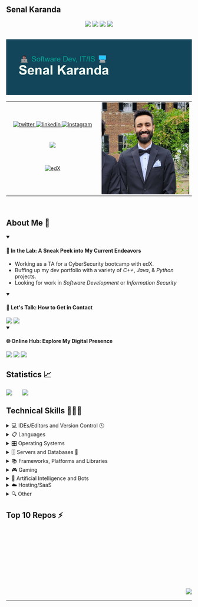 <h2>Senal Karanda</h2> 
<div align="center">
  <a href="https://github.com/SenalKaranda#about-me"><img src="https://img.shields.io/badge/Jump-About%20Me-informational"/></a>
  <a href="https://github.com/SenalKaranda#statistics-"><img src="https://img.shields.io/badge/Jump-Statistics-informational"/></a>
  <a href="https://github.com/SenalKaranda#technical-skills-"><img src="https://img.shields.io/badge/Jump-Technical%20Skills-informational"/></a>
  <a href="https://github.com/SenalKaranda#top-10-repos-"><img src="https://img.shields.io/badge/Jump-Top%20Ten%20Repos-informational"/></a>
</div> <br>

![MasterHead](./header.png)
<table>
  <tr>
    <td valign="center" width="50%">
      <div align="center">
        <a href="https://twitter.com/Senal_Karanda" target="_blank"> <img src=https://img.shields.io/badge/twitter-%2300acee.svg?&style=for-the-badge&logo=twitter&logoColor=white alt=twitter style="margin-bottom: 5px;" /> </a>
        <a href="https://linkedin.com/in/Skaranda" target="_blank"> <img src=https://img.shields.io/badge/linkedin-%231E77B5.svg?&style=for-the-badge&logo=linkedin&logoColor=white alt=linkedin style="margin-bottom: 5px;" /> </a>
        <a href="https://instagram.com/Senal.Karanda" target="_blank"> <img src=https://img.shields.io/badge/instagram-%23000000.svg?&style=for-the-badge&logo=instagram&logoColor=white alt=instagram style="margin-bottom: 5px;" /> </a>  
      </div>    
      <br/> <br/> 
      <div align="center"> <img src="https://spotify-github-profile.vercel.app/api/view?uid=rw5sjqhcifjmchy2lyzjne6nh&cover_image=false&theme=default&show_offline=false&background_color=121212&interchange=false" /> </div>  
      <br/> <br/>
      <div align="center"> <a href="https://www.edx.org/" target="_blank"> <img style="margin: 10px" src="https://img.shields.io/badge/edX-%2302262B.svg?style=for-the-badge&logo=edX&logoColor=white" alt="edX" height="100" /> </a> </div>
    </td>
    <td valign="top" width="50%">
      <img src="./headshot.jpg" align="right" width="100%"/>
    </td>
  </tr>
</table>  
<br/>  

## About Me 📖
<div align="left">
  <!-- My current projects/ventures in rapidfire format.-->
  <details open>
    <summary><h4>💼 In the Lab: A Sneak Peek into My Current Endeavors</h4></summary>
    <ul> 
      <li>Working as a TA for a CyberSecurity bootcamp with edX.</li>
      <li>Buffing up my dev portfolio with a variety of <i>C++</i>, <i>Java</i>, & <i>Python</i> projects.</li>
      <li>Looking for work in <i>Software Development</i> or <i>Information Security</i></li>
    </ul>
  </details>
  <!-- Contact info.-->
  <details open>
    <summary><h4>🔔 Let's Talk: How to Get in Contact</h4></summary>
    <a href="mailto:senalkaranda@gmail.com" target="_blank"><img src="https://img.shields.io/badge/E--Mail-senalkaranda%40gmail.com-red"/></a>
    <a href="https://linkedin.com/in/Skaranda" target="_blank"><img src="https://img.shields.io/badge/LinkedIn-https%3A%2F%2Flinkedin.com%2Fin%2FSkaranda-blue"/></a>
  </details>
  <!-- My Websites-->
  <details open>
    <summary><h4>🌐 Online Hub: Explore My Digital Presence</h4></summary>
    <a href="https://senal.us" target="_blank"><img src="https://img.shields.io/website?label=KarandaGram&url=https%3A%2F%2Fsenal.us"/></a>
    <a href="https://catdadstudios.us" target="_blank"><img src="https://img.shields.io/website?label=CatDadStudios&url=https%3A%2F%2Fcatdadstudios.us"/></a>
    <a href="https://portfolio-skaranda.web.app/" target="_blank"><img src="https://img.shields.io/website?label=Dynamic%20Portfolio&url=https%3A%2F%2Fportfolio-skaranda.web.app%2F"/></a>
  </details>
</div>

## Statistics 📈  
<img src="https://readme-stats-vercel-senalkaranda.vercel.app/api?username=SenalKaranda&show_icons=true&theme=tokyonight&count_private=false&rank_icon=github&hide_border=false" align="center" /> &nbsp; &nbsp; &nbsp; <img src="https://readme-stats-vercel-senalkaranda.vercel.app/api/top-langs/?username=SenalKaranda&theme=tokyonight&langs_count=8&hide_border=false&layout=compact&card_width=350" align="center"/>

## Technical Skills 🧑🏾‍💻  
<div align="left">
  <details> 
    <summary>💻 IDEs/Editors and Version Control 🕓</summary>
    <br/>
    <a href="" target="_blank"><img style="margin: 10px" src="https://img.shields.io/badge/Eclipse-FE7A16.svg?style=for-the-badge&logo=Eclipse&logoColor=white" alt="Eclipse" height="25" /></a> 
    <a href="" target="_blank"><img style="margin: 10px" src="https://img.shields.io/badge/git-%23F05033.svg?style=for-the-badge&logo=git&logoColor=white" alt="Git" height="25" /></a>
    <a href="" target="_blank"><img style="margin: 10px" src="https://img.shields.io/badge/github-%23121011.svg?style=for-the-badge&logo=github&logoColor=white" alt="GitHub" height="25" /></a>
    <a href="" target="_blank"><img style="margin: 10px" src="https://img.shields.io/badge/gitlab-%23181717.svg?style=for-the-badge&logo=gitlab&logoColor=white" alt="GitLab" height="25" /></a>
    <a href="" target="_blank"><img style="margin: 10px" src="https://img.shields.io/badge/IntelliJIDEA-000000.svg?style=for-the-badge&logo=intellij-idea&logoColor=white" alt="IntelliJ" height="25" /></a> 
    <a href="" target="_blank"><img style="margin: 10px" src="https://img.shields.io/badge/Visual%20Studio%20Code-0078d7.svg?style=for-the-badge&logo=visual-studio-code&logoColor=white" alt="Visual Studio Code" height="25" /></a> 
    <a href="" target="_blank"><img style="margin: 10px" src="https://img.shields.io/badge/Visual%20Studio-5C2D91.svg?style=for-the-badge&logo=visual-studio&logoColor=white" alt="Visual Studio" height="25" /></a> 
  </details>

  <details>
    <summary>📋 Languages</summary>
    <br/>
    <a href="" target="_blank"><img style="margin: 10px" src="https://img.shields.io/badge/c%23-%23239120.svg?style=for-the-badge&logo=c-sharp&logoColor=white" alt="C#" height="25" /></a> 
    <a href="" target="_blank"><img style="margin: 10px" src="https://img.shields.io/badge/c++-%2300599C.svg?style=for-the-badge&logo=c%2B%2B&logoColor=white" alt="C++" height="25" /></a> 
    <a href="" target="_blank"><img style="margin: 10px" src="https://img.shields.io/badge/css3-%231572B6.svg?style=for-the-badge&logo=css3&logoColor=white" alt="CSS3" height="25" /></a> 
    <a href="" target="_blank"><img style="margin: 10px" src="https://img.shields.io/badge/html5-%23E34F26.svg?style=for-the-badge&logo=html5&logoColor=white" alt="HTML5" height="25" /></a> 
    <a href="" target="_blank"><img style="margin: 10px" src="https://img.shields.io/badge/java-%23ED8B00.svg?style=for-the-badge&logo=openjdk&logoColor=white" alt="Java" height="25" />
    </a> <a href="" target="_blank"><img style="margin: 10px" src="https://img.shields.io/badge/javascript-%23323330.svg?style=for-the-badge&logo=javascript&logoColor=%23F7DF1E" alt="JavaScript" height="25" /></a> 
    <a href="" target="_blank"><img style="margin: 10px" src="https://img.shields.io/badge/lua-%232C2D72.svg?style=for-the-badge&logo=lua&logoColor=white" alt="Lua" height="25" /></a> 
    <a href="" target="_blank"><img style="margin: 10px" src="https://img.shields.io/badge/php-%23777BB4.svg?style=for-the-badge&logo=php&logoColor=white" alt="PHP" height="25" /></a> 
    <a href="" target="_blank"><img style="margin: 10px" src="https://img.shields.io/badge/PowerShell-%235391FE.svg?style=for-the-badge&logo=powershell&logoColor=white" alt="Powershell" height="25" /></a>
    <a href="" target="_blank"><img style="margin: 10px" src="https://img.shields.io/badge/python-3670A0?style=for-the-badge&logo=python&logoColor=ffdd54" alt="Python" height="25" /></a> 
    <a href="" target="_blank"><img style="margin: 10px" src="https://img.shields.io/badge/shell_script-%23121011.svg?style=for-the-badge&logo=gnu-bash&logoColor=white" alt="Shell Script" height="25" /></a> 
    <a href="" target="_blank"><img style="margin: 10px" src="https://img.shields.io/badge/Windows%20Terminal-%234D4D4D.svg?style=for-the-badge&logo=windows-terminal&logoColor=white" alt="Windows Terminal" height="25" /></a>
  </details>
  <details>
    <summary>🎛️ Operating Systems</summary>
    <br/>
    <a href="" target="_blank"><img style="margin: 10px" src="https://img.shields.io/badge/Android-3DDC84?style=for-the-badge&logo=android&logoColor=white" alt="Android" height="25" /></a> 
    <a href="" target="_blank"><img style="margin: 10px" src="https://img.shields.io/badge/chrome%20os-3d89fc?style=for-the-badge&logo=google%20chrome&logoColor=white" alt="ChromeOS" height="25" /></a> 
    <a href="" target="_blank"><img style="margin: 10px" src="https://img.shields.io/badge/Kali-268BEE?style=for-the-badge&logo=kalilinux&logoColor=white" alt="Kali Linux" height="25" /></a> 
    <a href="" target="_blank"><img style="margin: 10px" src="https://img.shields.io/badge/Linux-FCC624?style=for-the-badge&logo=linux&logoColor=black" alt="Linux" height="25" /></a>
    <a href="" target="_blank"><img style="margin: 10px" src="https://img.shields.io/badge/Ubuntu-E95420?style=for-the-badge&logo=ubuntu&logoColor=white" alt="Ubuntu" height="25" /></a> 
    <a href="" target="_blank"><img style="margin: 10px" src="https://img.shields.io/badge/Windows-0078D6?style=for-the-badge&logo=windows&logoColor=white" alt="Windows" height="25" /></a> 
    <a href="" target="_blank"><img style="margin: 10px" src="https://img.shields.io/badge/Windows%2011-%230079d5.svg?style=for-the-badge&logo=Windows%2011&logoColor=white" alt="Windows 11" height="25" /></a> 
  </details>
  <details>
    <summary>🗄️ Servers and Databases 💾</summary>
    <br/>
    <a href="" target="_blank"><img style="margin: 10px" src="https://img.shields.io/badge/apache-%23D42029.svg?style=for-the-badge&logo=apache&logoColor=white" alt="Apache" height="25" /></a>
    <a href="" target="_blank"><img style="margin: 10px" src="https://img.shields.io/badge/nginx-%23009639.svg?style=for-the-badge&logo=nginx&logoColor=white" alt="Nginx" height="25" /></a>
    <a href="" target="_blank"><img style="margin: 10px" src="https://img.shields.io/badge/MariaDB-003545?style=for-the-badge&logo=mariadb&logoColor=white" alt="MariaDB" height="25" /></a> 
    <a href="" target="_blank"><img style="margin: 10px" src="https://img.shields.io/badge/MongoDB-%234ea94b.svg?style=for-the-badge&logo=mongodb&logoColor=white" alt="MongoDB" height="25" /></a> 
    <a href="" target="_blank"><img style="margin: 10px" src="https://img.shields.io/badge/mysql-%2300f.svg?style=for-the-badge&logo=mysql&logoColor=white" alt="MySQL" height="25" /></a> 
    <a href="" target="_blank"><img style="margin: 10px" src="https://img.shields.io/badge/sqlite-%2307405e.svg?style=for-the-badge&logo=sqlite&logoColor=white" alt="SQLite" height="25" /></a>
  </details>
  <details> 
    <summary>📚 Frameworks, Platforms and Libraries</summary>
    <br/>
    <a href="" target="_blank"><img style="margin: 10px" src="https://img.shields.io/badge/Anaconda-%2344A833.svg?style=for-the-badge&logo=anaconda&logoColor=white" alt="Anaconda" height="25" /></a> 
    <a href="" target="_blank"><img style="margin: 10px" src="https://img.shields.io/badge/bootstrap-%238511FA.svg?style=for-the-badge&logo=bootstrap&logoColor=white" alt="Bootstrap" height="25" /></a> 
    <a href="" target="_blank"><img style="margin: 10px" src="https://img.shields.io/badge/jquery-%230769AD.svg?style=for-the-badge&logo=jquery&logoColor=white" alt="JQuery" height="25" /></a> 
    <a href="" target="_blank"><img style="margin: 10px" src="https://img.shields.io/badge/node.js-6DA55F?style=for-the-badge&logo=node.js&logoColor=white" alt="Node.js" height="25" /></a>
    <a href="" target="_blank"><img style="margin: 10px" src="https://img.shields.io/badge/numpy-%23013243.svg?style=for-the-badge&logo=numpy&logoColor=white" alt="NumPy" height="25" /></a>
    <a href="" target="_blank"><img style="margin: 10px" src="https://img.shields.io/badge/pandas-%23150458.svg?style=for-the-badge&logo=pandas&logoColor=white" alt="Pandas" height="25" /></a> 
    <a href="" target="_blank"><img style="margin: 10px" src="https://img.shields.io/badge/WordPress-%23117AC9.svg?style=for-the-badge&logo=WordPress&logoColor=white" alt="Wordpress" height="25" /></a>
  </details>
  <details>
    <summary>🎮 Gaming</summary>
    <br/>
    <a href="" target="_blank"><img style="margin: 10px" src="https://img.shields.io/badge/epicgames-%23313131.svg?style=for-the-badge&logo=epicgames&logoColor=white" alt="Epic Games" height="25" /></a> 
    <a href="" target="_blank"><img style="margin: 10px" src="https://img.shields.io/badge/GODOT-%23FFFFFF.svg?style=for-the-badge&logo=godot-engine" alt="Godot Engine" height="25" /></a> 
    <a href="" target="_blank"><img style="margin: 10px" src="https://img.shields.io/badge/Itch-%23FF0B34.svg?style=for-the-badge&logo=Itch.io&logoColor=white" alt="Itch.io" height="25" /></a> 
    <a href="" target="_blank"><img style="margin: 10px" src="https://img.shields.io/badge/steam-%23000000.svg?style=for-the-badge&logo=steam&logoColor=white" alt="Steam" height="25" /></a>
    <a href="" target="_blank"><img style="margin: 10px" src="https://img.shields.io/badge/unrealengine-%23313131.svg?style=for-the-badge&logo=unrealengine&logoColor=white" alt="Unreal Engine" height="25" /></a> 
    <a href="" target="_blank"><img style="margin: 10px" src="https://img.shields.io/badge/xbox-%23107C10.svg?style=for-the-badge&logo=xbox&logoColor=white" alt="Xbox" height="25" /></a>
  </details>
  <details>
    <summary>🤖 Artificial Intelligence and Bots</summary>
    <br/>
    <a href="" target="_blank"><img style="margin: 10px" src="https://img.shields.io/badge/amazon%20alexa-52b5f7?style=for-the-badge&logo=amazon%20alexa&logoColor=white" alt="Alexa" height="25" /></a> 
    <a href="" target="_blank"><img style="margin: 10px" src="https://img.shields.io/badge/chatGPT-74aa9c?style=for-the-badge&logo=openai&logoColor=white" alt="ChatGPT" height="25" /></a> 
    <a href="" target="_blank"><img style="margin: 10px" src="https://img.shields.io/badge/google%20assistant-4285F4?style=for-the-badge&logo=google%20assistant&logoColor=white" alt="Google Assistant" height="25" /></a>
  </details>
  <details>  
    <summary>☁️ Hosting/SaaS</summary>
    <br/>
    <a href="" target="_blank"><img style="margin: 10px" src="https://img.shields.io/badge/AWS-%23FF9900.svg?style=for-the-badge&logo=amazon-aws&logoColor=white" alt="AWS" height="25" /></a> 
    <a href="" target="_blank"><img style="margin: 10px" src="https://img.shields.io/badge/azure-%230072C6.svg?style=for-the-badge&logo=microsoftazure&logoColor=white" alt="Azure" height="25" /></a> 
    <a href="" target="_blank"><img style="margin: 10px" src="https://img.shields.io/badge/DigitalOcean-%230167ff.svg?style=for-the-badge&logo=digitalOcean&logoColor=white" alt="Digital Ocean" height="25" /></a> 
    <a href="" target="_blank"><img style="margin: 10px" src="https://img.shields.io/badge/firebase-%23039BE5.svg?style=for-the-badge&logo=firebase" alt="Firebase" height="25" /></a>
    <a href="" target="_blank"><img style="margin: 10px" src="https://img.shields.io/badge/github%20pages-121013?style=for-the-badge&logo=github&logoColor=white" alt="Github Pages" height="25" /></a> 
  </details>
  <details>
    <summary>🔍 Other</summary>
    <br>
    <a href="" target="_blank"><img style="margin: 10px" src="https://img.shields.io/badge/ansible-%231A1918.svg?style=for-the-badge&logo=ansible&logoColor=white" alt="Ansible" height="25" /></a> 
    <a href="" target="_blank"><img style="margin: 10px" src="https://img.shields.io/badge/-Arduino-00979D?style=for-the-badge&logo=Arduino&logoColor=white" alt="Arduino" height="25" /></a>
    <a href="" target="_blank"><img style="margin: 10px" src="https://img.shields.io/badge/docker-%230db7ed.svg?style=for-the-badge&logo=docker&logoColor=white" alt="Docker" height="25" /></a>
    <a href="" target="_blank"><img style="margin: 10px" src="https://img.shields.io/badge/Microsoft_Excel-217346?style=for-the-badge&logo=microsoft-excel&logoColor=white" alt="Excel" height="25" /></a> 
    <a href="" target="_blank"><img style="margin: 10px" src="https://img.shields.io/badge/home%20assistant-%2341BDF5.svg?style=for-the-badge&logo=home-assistant&logoColor=white" alt="Home Assistant" height="25" /></a>
    <a href="" target="_blank"><img style="margin: 10px" src="https://img.shields.io/badge/mosquitto-%233C5280.svg?style=for-the-badge&logo=eclipsemosquitto&logoColor=white" alt="Mosquitto" height="25" /></a> 
    <a href="" target="_blank"><img style="margin: 10px" src="https://img.shields.io/badge/pihole-%2396060C.svg?style=for-the-badge&logo=pi-hole&logoColor=white" alt="Pi-Hole" height="25" /></a>  
    <a href="" target="_blank"><img style="margin: 10px" src="https://img.shields.io/badge/-RaspberryPi-C51A4A?style=for-the-badge&logo=Raspberry-Pi" alt="Raspberry Pi" height="25" /></a> 
    <a href="" target="_blank"><img style="margin: 10px" src="https://img.shields.io/badge/vagrant-%231563FF.svg?style=for-the-badge&logo=vagrant&logoColor=white" alt="Vagrant" height="25" /></a>
    <a href="" target="_blank"><img style="margin: 10px" src="https://img.shields.io/badge/Microsoft_Word-2B579A?style=for-the-badge&logo=microsoft-word&logoColor=white" alt="Word" height="25" /></a>
  </details>
</div>

## Top 10 Repos ⚡
<div align="center">
   <a href="https://github.com/SenalKaranda/UE5-ProceduralTerrain_3D" target="_blank"><img style="margin: 10px" src="https://readme-stats-vercel-senalkaranda.vercel.app/api/pin/?username=SenalKaranda&repo=UE5-ProceduralTerrain_3D&theme=tokyonight" alt=""/></a> &nbsp; &nbsp; &nbsp; <a href="https://github.com/SenalKaranda/UE5-ProceduralTerrain_2D" target="_blank"><img style="margin: 10px" src="https://readme-stats-vercel-senalkaranda.vercel.app/api/pin/?username=SenalKaranda&repo=UE5-ProceduralTerrain_2D&theme=tokyonight" alt=""/></a> <br/> <br/>
  <a href="https://github.com/SenalKaranda/HTML-KarandaGram" target="_blank"><img style="margin: 10px" src="https://readme-stats-vercel-senalkaranda.vercel.app/api/pin/?username=SenalKaranda&repo=HTML-KarandaGram&theme=tokyonight" alt=""/></a> &nbsp; &nbsp; &nbsp; <a href="https://github.com/SenalKaranda/HTML-KarandaGram_Poster" target="_blank"><img style="margin: 10px" src="https://readme-stats-vercel-senalkaranda.vercel.app/api/pin/?username=SenalKaranda&repo=HTML-KarandaGram_Poster&theme=tokyonight" alt=""/></a> <br/> <br/>
  <a href="https://github.com/SenalKaranda/HTML-Dynamic_Portfolio" target="_blank"><img style="margin: 10px" src="https://readme-stats-vercel-senalkaranda.vercel.app/api/pin/?username=SenalKaranda&repo=HTML-Dynamic_Portfolio&theme=tokyonight" alt=""/></a> &nbsp; &nbsp; &nbsp; <a href="https://github.com/SenalKaranda/PY-Teaching_Utilities" target="_blank"><img style="margin: 10px" src="https://readme-stats-vercel-senalkaranda.vercel.app/api/pin/?username=SenalKaranda&repo=PY-Teaching_Utilities&theme=tokyonight" alt=""/></a> <br/> <br/>
  <a href="https://github.com/SenalKaranda/UE5-Side_Runner" target="_blank"><img style="margin: 10px" src="https://readme-stats-vercel-senalkaranda.vercel.app/api/pin/?username=SenalKaranda&repo=UE5-Side_Runner&theme=tokyonight" alt=""/></a> &nbsp; &nbsp; &nbsp; <a href="https://github.com/SenalKaranda/UE5-Asteroids" target="_blank"><img style="margin: 10px" src="https://readme-stats-vercel-senalkaranda.vercel.app/api/pin/?username=SenalKaranda&repo=UE5-Asteroids&theme=tokyonight" alt=""/></a>
</div> <br>

<div align="right"><a href="https://github.com/SenalKaranda#senal-karanda"><img src="https://img.shields.io/badge/Jump-Top%20of%20Page-informational"/></a></div>

----
<!--          HELPFUL LINKS FOR ME          -->

<!-- -->

<!-- BADGE FORMAT: <a href="" target="_blank"><img style="margin: 10px" src="https://github-readme-stats.vercel.app/api/pin/?username=anuraghazra&repo=github-readme-stats)](https://github.com/anuraghazra/github-readme-stats" alt="" height="25" /></a> -->

<!--- TOP LANGUAGES: [![Top Langs](https://github-readme-stats.vercel.app/api/top-langs/?username=SenalKaranda)](https://github.com/anuraghazra/github-readme-stats) -->

<!-- REPO PIN: [![Readme Card](https://github-readme-stats.vercel.app/api/pin/?username=anuraghazra&repo=github-readme-stats)](https://github.com/anuraghazra/github-readme-stats) -->

<!-- MARKDOWN EMOJI: https://gist.github.com/rxaviers/7360908 -->

<!-- SHIELDS.IO: https://shields.io/ -->

<!-- HUGE RESOURCE LIST: https://github.com/abhisheknaiidu/awesome-github-profile-readme#tools -->

